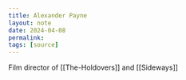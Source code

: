 ```yaml
---
title: Alexander Payne
layout: note
date: 2024-04-08
permalink:
tags: [source]
---
```

Film director of [[The-Holdovers]] and [[Sideways]]